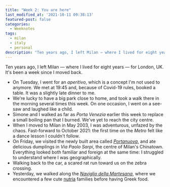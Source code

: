 ```yaml
---
title: "Week 2: You are here"
last_modified_at: '2021-10-11 09:38:13'
featured-post: false
categories:
  - Weeknotes
tags:
  - milan
  - italy
  - personal
description: "Ten years ago, I left Milan — where I lived for eight years — for London, UK. It's been a week since I moved back."
---
```

<p class="lead">Ten years ago, I left Milan — where I lived for eight years — for London, UK. It's been a week since I moved back.</p>

<!--more-->

<ul class="smd-ul">
<li>On Tuesday, I went for an <em>aperitivo</em>, which is a concept I'm not used to anymore. We met at 19:45 and, because of Covid-19 rules, booked a table. It was a slightly late dinner to me.</li>
<li>We're lucky to have a big park close to home, and took a walk there in the morning several times this week. On one occasion, I went on a see-saw and laughed like a child.</li>
<li>Simone and I walked as far as <em>Porta Venezia</em> earlier this week to replace a small boiling pan that I burned. We've yet to reach the city centre.</li>
<li>When I moved to Milan in May 2003, I was adventurous, unfazed by the chaos. Fast-forward to October 2021: the first time on the <em>Metro</em> felt like a dance lesson I couldn't follow.</li>
<li>On Friday, we visited the newly built area called <a href="https://www.portanuova.com/it" target="_blank" rel="noopener"><em>Portanuova</em></a>, and ate delicious dumplings in <em>Via Paolo Sarpi</em>, the centre of Milan's Chinatown. Everything looked both familiar and foreign at the same time: I struggled to understand where I was geographically.</li>
<li>Walking back to the car, a scared rat run toward us on the zebra crossing.</li>
<li>Yesterday, we walked along the <a href="https://en.wikipedia.org/wiki/Naviglio_Martesana" target="_blank" rel="noopener"><em>Naviglio della Martesana</em></a>, where we encountered a few cute <a href="https://en.wikipedia.org/wiki/Coypu" target="_blank" rel="noopener">nutria</a> families before having Greek food.</li>
</ul>
